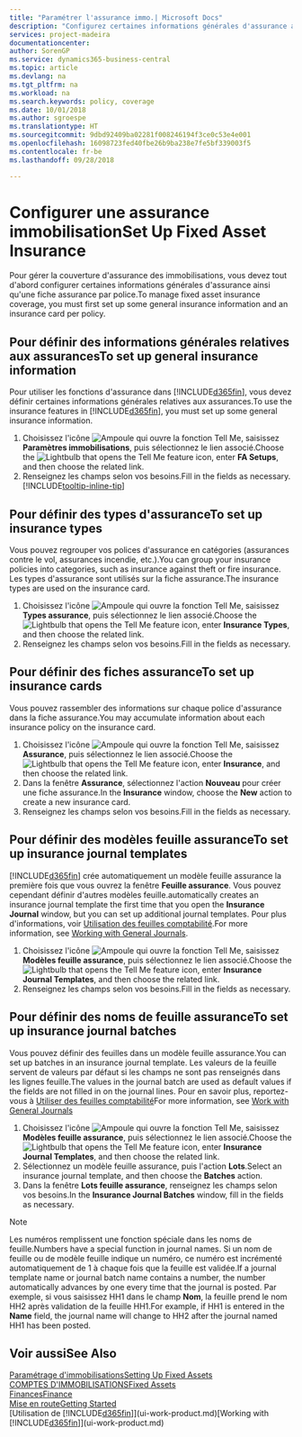 ```yaml
---
title: "Paramétrer l'assurance immo.| Microsoft Docs"
description: "Configurez certaines informations générales d'assurance ainsi qu'une fiche assurance par police pour gérer la couverture d'assurance des immobilisations."
services: project-madeira
documentationcenter: 
author: SorenGP
ms.service: dynamics365-business-central
ms.topic: article
ms.devlang: na
ms.tgt_pltfrm: na
ms.workload: na
ms.search.keywords: policy, coverage
ms.date: 10/01/2018
ms.author: sgroespe
ms.translationtype: HT
ms.sourcegitcommit: 9dbd92409ba02281f008246194f3ce0c53e4e001
ms.openlocfilehash: 16098723fed40fbe26b9ba238e7fe5bf339003f5
ms.contentlocale: fr-be
ms.lasthandoff: 09/28/2018

---
```

# <a name="set-up-fixed-asset-insurance"></a><span data-ttu-id="541bf-103">Configurer une assurance immobilisation</span><span class="sxs-lookup"><span data-stu-id="541bf-103">Set Up Fixed Asset Insurance</span></span>
<span data-ttu-id="541bf-104">Pour gérer la couverture d'assurance des immobilisations, vous devez tout d'abord configurer certaines informations générales d'assurance ainsi qu'une fiche assurance par police.</span><span class="sxs-lookup"><span data-stu-id="541bf-104">To manage fixed asset insurance coverage, you must first set up some general insurance information and an insurance card per policy.</span></span>

## <a name="to-set-up-general-insurance-information"></a><span data-ttu-id="541bf-105">Pour définir des informations générales relatives aux assurances</span><span class="sxs-lookup"><span data-stu-id="541bf-105">To set up general insurance information</span></span>
<span data-ttu-id="541bf-106">Pour utiliser les fonctions d'assurance dans [!INCLUDE[d365fin](includes/d365fin_md.md)], vous devez définir certaines informations générales relatives aux assurances.</span><span class="sxs-lookup"><span data-stu-id="541bf-106">To use the insurance features in [!INCLUDE[d365fin](includes/d365fin_md.md)], you must set up some general insurance information.</span></span>  

1. <span data-ttu-id="541bf-107">Choisissez l'icône ![Ampoule qui ouvre la fonction Tell Me](media/ui-search/search_small.png "Dites-moi ce que vous voulez faire"), saisissez **Paramètres immobilisations**, puis sélectionnez le lien associé.</span><span class="sxs-lookup"><span data-stu-id="541bf-107">Choose the ![Lightbulb that opens the Tell Me feature](media/ui-search/search_small.png "Tell me what you want to do") icon, enter **FA Setups**, and then choose the related link.</span></span>  
2. <span data-ttu-id="541bf-108">Renseignez les champs selon vos besoins.</span><span class="sxs-lookup"><span data-stu-id="541bf-108">Fill in the fields as necessary.</span></span> [!INCLUDE[tooltip-inline-tip](includes/tooltip-inline-tip_md.md)]  

## <a name="to-set-up-insurance-types"></a><span data-ttu-id="541bf-109">Pour définir des types d'assurance</span><span class="sxs-lookup"><span data-stu-id="541bf-109">To set up insurance types</span></span>
<span data-ttu-id="541bf-110">Vous pouvez regrouper vos polices d'assurance en catégories (assurances contre le vol, assurances incendie, etc.).</span><span class="sxs-lookup"><span data-stu-id="541bf-110">You can group your insurance policies into categories, such as insurance against theft or fire insurance.</span></span> <span data-ttu-id="541bf-111">Les types d'assurance sont utilisés sur la fiche assurance.</span><span class="sxs-lookup"><span data-stu-id="541bf-111">The insurance types are used on the insurance card.</span></span>

1. <span data-ttu-id="541bf-112">Choisissez l'icône ![Ampoule qui ouvre la fonction Tell Me](media/ui-search/search_small.png "Dites-moi ce que vous voulez faire"), saisissez **Types assurance**, puis sélectionnez le lien associé.</span><span class="sxs-lookup"><span data-stu-id="541bf-112">Choose the ![Lightbulb that opens the Tell Me feature](media/ui-search/search_small.png "Tell me what you want to do") icon, enter **Insurance Types**, and then choose the related link.</span></span>  
2. <span data-ttu-id="541bf-113">Renseignez les champs selon vos besoins.</span><span class="sxs-lookup"><span data-stu-id="541bf-113">Fill in the fields as necessary.</span></span>

## <a name="to-set-up-insurance-cards"></a><span data-ttu-id="541bf-114">Pour définir des fiches assurance</span><span class="sxs-lookup"><span data-stu-id="541bf-114">To set up insurance cards</span></span>
<span data-ttu-id="541bf-115">Vous pouvez rassembler des informations sur chaque police d'assurance dans la fiche assurance.</span><span class="sxs-lookup"><span data-stu-id="541bf-115">You may accumulate information about each insurance policy on the insurance card.</span></span>  

1. <span data-ttu-id="541bf-116">Choisissez l'icône ![Ampoule qui ouvre la fonction Tell Me](media/ui-search/search_small.png "Dites-moi ce que vous voulez faire"), saisissez **Assurance**, puis sélectionnez le lien associé.</span><span class="sxs-lookup"><span data-stu-id="541bf-116">Choose the ![Lightbulb that opens the Tell Me feature](media/ui-search/search_small.png "Tell me what you want to do") icon, enter **Insurance**, and then choose the related link.</span></span>  
2. <span data-ttu-id="541bf-117">Dans la fenêtre **Assurance**, sélectionnez l'action **Nouveau** pour créer une fiche assurance.</span><span class="sxs-lookup"><span data-stu-id="541bf-117">In the **Insurance** window, choose the **New** action to create a  new insurance card.</span></span>  
3. <span data-ttu-id="541bf-118">Renseignez les champs selon vos besoins.</span><span class="sxs-lookup"><span data-stu-id="541bf-118">Fill in the fields as necessary.</span></span>

## <a name="to-set-up-insurance-journal-templates"></a><span data-ttu-id="541bf-119">Pour définir des modèles feuille assurance</span><span class="sxs-lookup"><span data-stu-id="541bf-119">To set up insurance journal templates</span></span>
[!INCLUDE[d365fin](includes/d365fin_md.md)] <span data-ttu-id="541bf-120">crée automatiquement un modèle feuille assurance la première fois que vous ouvrez la fenêtre **Feuille assurance**. Vous pouvez cependant définir d'autres modèles feuille.</span><span class="sxs-lookup"><span data-stu-id="541bf-120">automatically creates an insurance journal template the first time that you open the **Insurance Journal** window, but you can set up additional journal templates.</span></span> <span data-ttu-id="541bf-121">Pour plus d'informations, voir [Utilisation des feuilles comptabilité](ui-work-general-journals.md).</span><span class="sxs-lookup"><span data-stu-id="541bf-121">For more information, see [Working with General Journals](ui-work-general-journals.md).</span></span>  

1. <span data-ttu-id="541bf-122">Choisissez l'icône ![Ampoule qui ouvre la fonction Tell Me](media/ui-search/search_small.png "Dites-moi ce que vous voulez faire"), saisissez **Modèles feuille assurance**, puis sélectionnez le lien associé.</span><span class="sxs-lookup"><span data-stu-id="541bf-122">Choose the ![Lightbulb that opens the Tell Me feature](media/ui-search/search_small.png "Tell me what you want to do") icon, enter **Insurance Journal Templates**, and then choose the related link.</span></span>  
2. <span data-ttu-id="541bf-123">Renseignez les champs selon vos besoins.</span><span class="sxs-lookup"><span data-stu-id="541bf-123">Fill in the fields as necessary.</span></span>

## <a name="to-set-up-insurance-journal-batches"></a><span data-ttu-id="541bf-124">Pour définir des noms de feuille assurance</span><span class="sxs-lookup"><span data-stu-id="541bf-124">To set up insurance journal batches</span></span>
<span data-ttu-id="541bf-125">Vous pouvez définir des feuilles dans un modèle feuille assurance.</span><span class="sxs-lookup"><span data-stu-id="541bf-125">You can set up batches in an insurance journal template.</span></span> <span data-ttu-id="541bf-126">Les valeurs de la feuille servent de valeurs par défaut si les champs ne sont pas renseignés dans les lignes feuille.</span><span class="sxs-lookup"><span data-stu-id="541bf-126">The values in the journal batch are used as default values if the fields are not filled in on the journal lines.</span></span> <span data-ttu-id="541bf-127">Pour en savoir plus, reportez-vous à [Utiliser des feuilles comptabilité](ui-work-general-journals.md)</span><span class="sxs-lookup"><span data-stu-id="541bf-127">For more information, see [Work with General Journals](ui-work-general-journals.md)</span></span>  

1. <span data-ttu-id="541bf-128">Choisissez l'icône ![Ampoule qui ouvre la fonction Tell Me](media/ui-search/search_small.png "Dites-moi ce que vous voulez faire"), saisissez **Modèles feuille assurance**, puis sélectionnez le lien associé.</span><span class="sxs-lookup"><span data-stu-id="541bf-128">Choose the ![Lightbulb that opens the Tell Me feature](media/ui-search/search_small.png "Tell me what you want to do") icon, enter **Insurance Journal Templates**, and then choose the related link.</span></span>  
2. <span data-ttu-id="541bf-129">Sélectionnez un modèle feuille assurance, puis l'action **Lots**.</span><span class="sxs-lookup"><span data-stu-id="541bf-129">Select an insurance journal template, and then choose the **Batches** action.</span></span>
3. <span data-ttu-id="541bf-130">Dans la fenêtre **Lots feuille assurance**, renseignez les champs selon vos besoins.</span><span class="sxs-lookup"><span data-stu-id="541bf-130">In the **Insurance Journal Batches** window, fill in the fields as necessary.</span></span>

> [!NOTE]  
>   <span data-ttu-id="541bf-131">Les numéros remplissent une fonction spéciale dans les noms de feuille.</span><span class="sxs-lookup"><span data-stu-id="541bf-131">Numbers have a special function in journal names.</span></span> <span data-ttu-id="541bf-132">Si un nom de feuille ou de modèle feuille indique un numéro, ce numéro est incrémenté automatiquement de 1 à chaque fois que la feuille est validée.</span><span class="sxs-lookup"><span data-stu-id="541bf-132">If a journal template name or journal batch name contains a number, the number automatically advances by one every time that the journal is posted.</span></span> <span data-ttu-id="541bf-133">Par exemple, si vous saisissez HH1 dans le champ **Nom**, la feuille prend le nom HH2 après validation de la feuille HH1.</span><span class="sxs-lookup"><span data-stu-id="541bf-133">For example, if HH1 is entered in the **Name** field, the journal name will change to HH2 after the journal named HH1 has been posted.</span></span>

## <a name="see-also"></a><span data-ttu-id="541bf-134">Voir aussi</span><span class="sxs-lookup"><span data-stu-id="541bf-134">See Also</span></span>
[<span data-ttu-id="541bf-135">Paramétrage d'immobilisations</span><span class="sxs-lookup"><span data-stu-id="541bf-135">Setting Up Fixed Assets</span></span>](fa-setup.md)  
[<span data-ttu-id="541bf-136">COMPTES D'IMMOBILISATIONS</span><span class="sxs-lookup"><span data-stu-id="541bf-136">Fixed Assets</span></span>](fa-manage.md)  
[<span data-ttu-id="541bf-137">Finances</span><span class="sxs-lookup"><span data-stu-id="541bf-137">Finance</span></span>](finance.md)  
[<span data-ttu-id="541bf-138">Mise en route</span><span class="sxs-lookup"><span data-stu-id="541bf-138">Getting Started</span></span>](product-get-started.md)  
<span data-ttu-id="541bf-139">[Utilisation de [!INCLUDE[d365fin](includes/d365fin_md.md)]](ui-work-product.md)</span><span class="sxs-lookup"><span data-stu-id="541bf-139">[Working with [!INCLUDE[d365fin](includes/d365fin_md.md)]](ui-work-product.md)</span></span>


